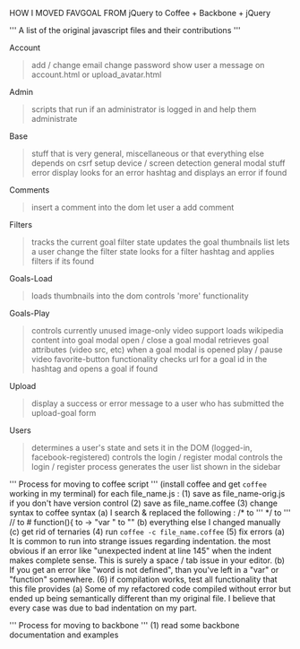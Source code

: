 
HOW I MOVED FAVGOAL FROM jQuery to Coffee + Backbone + jQuery

'''
A list of the original javascript files and their contributions
'''

Account
> add / change email
> change password
> show user a message on account.html or upload_avatar.html

Admin
> scripts that run if an administrator is logged in and help them administrate

Base
> stuff that is very general, miscellaneous or that everything else depends on
> csrf setup
> device / screen detection
> general modal stuff
> error display
> looks for an error hashtag and displays an error if found

Comments
> insert a comment into the dom
> let user a add comment

Filters
> tracks the current goal filter state
> updates the goal thumbnails list
> lets a user change the filter state
> looks for a filter hashtag and applies filters if its found

Goals-Load
> loads thumbnails into the dom
> controls 'more' functionality

Goals-Play
> controls currently unused image-only video support
> loads wikipedia content into goal modal
> open / close a goal modal
> retrieves goal attributes (video src, etc) when a goal modal is opened
> play / pause video
> favorite-button functionality
> checks url for a goal id in the hashtag and opens a goal if found

Upload
> display a success or error message to a user who has submitted the upload-goal form

Users
> determines a user's state and sets it in the DOM (logged-in, facebook-registered)
> controls the login / register modal
> controls the login / register process
> generates the user list shown in the sidebar



'''
Process for moving to coffee script
'''
(install coffee and get `coffee` working in my terminal)
for each file_name.js :
	(1) save as file_name-orig.js if you don't have version control
	(2) save as file_name.coffee
	(3) change syntax to coffee syntax
	    (a) I search & replaced the following :
	        /* to '''
	        */ to '''
	        // to #
	        function(){ to ->
	        "var " to ""
	    (b) everything else I changed manually
	    (c) get rid of ternaries
	(4) run `coffee -c file_name.coffee`
	(5) fix errors
	    (a) It is common to run into strange issues regarding indentation. the most obvious if an error like "unexpected indent at line 145" when the indent makes complete sense. This is surely a space / tab issue in your editor.
	    (b) If you get an error like "word is not defined", than you've left in a "var" or "function" somewhere.
	(6) if compilation works, test all functionality that this file provides
        (a) Some of my refactored code compiled without error but ended up being semantically different than my original file. I believe that every case was due to bad indentation on my part.


'''
Process for moving to backbone
'''
(1) read some backbone documentation and examples



